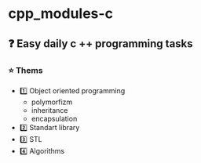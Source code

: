 # cpp_modules-c
## ❓ Easy daily c ++ programming tasks
### :star: Thems
- :one: Object oriented programming
  - polymorfizm
  - inheritance
  - encapsulation
- 2️⃣ Standart library
- 3️⃣ STL
- 4️⃣ Algorithms

